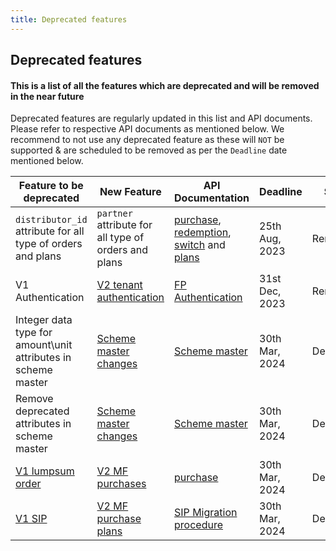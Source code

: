 ```yaml
---
title: Deprecated features 
---
```


## Deprecated features

#### This is a list of all the features which are deprecated and will be removed in the near future

Deprecated features are regularly updated in this list and API documents. Please refer to respective API documents as mentioned below. We recommend to not use any deprecated feature as these will `NOT` be supported & are scheduled to be removed as per the `Deadline` date mentioned below. 


| Feature to be deprecated | New Feature  |API Documentation | Deadline| Status |
| ---------- | ------------ |------------ |------------ |------------ |
| `distributor_id` attribute for all type of orders and plans | `partner` attribute for all type of orders and plans | [purchase](https://fintechprimitives.com/docs/api/#mf-purchase-object), [redemption](https://fintechprimitives.com/docs/api/#mf-redemption-object), [switch](https://fintechprimitives.com/docs/api/#mf-switch-object) and [plans](https://fintechprimitives.com/docs/api/#other-common-plan-attributes)| 25th Aug, 2023| Removed|
| V1 Authentication | [V2 tenant authentication](https://fintechprimitives.com/docs/api/#tenant-authentication)|[FP Authentication](https://fintechprimitives.com/docs/api/#authentication) | 31st Dec, 2023| Removed|
| Integer data type for amount\unit attributes in scheme master| [Scheme master changes](/general-topics/scheme-master-deprecation-details)|[Scheme master](https://fintechprimitives.com/docs/api/#fund-scheme)| 30th Mar, 2024| Deprecated|
| Remove deprecated attributes in scheme master| [Scheme master changes](/general-topics/scheme-master-deprecation-details)|[Scheme master](https://fintechprimitives.com/docs/api/#fund-scheme)| 30th Mar, 2024| Deprecated|
| [V1 lumpsum order](https://docs.fintechprimitives.com/general-topics/v1-orders-deprecated-endpoints/) | [V2 MF purchases](https://fintechprimitives.com/docs/api/#mf-purchases) | [purchase](https://fintechprimitives.com/docs/api/#mf-purchase-object)| 30th Mar, 2024| Deprecated|
| [V1 SIP](https://docs.fintechprimitives.com/general-topics/v1-orders-deprecated-endpoints/) | [V2 MF purchase plans](https://fintechprimitives.com/docs/api/#mf-purchase-plans) | [SIP Migration procedure](/mf-transactions/purchase-plans/sip-v1-purchase-plan-migration) | 30th Mar, 2024| Deprecated|
